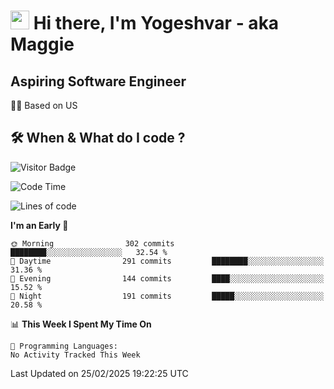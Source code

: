 <h1><img src="https://emojis.slackmojis.com/emojis/images/1531849430/4246/blob-sunglasses.gif?1531849430" width="30"/> Hi there, I'm Yogeshvar - aka Maggie</h1>

## Aspiring Software Engineer
🏂🏻  Based on US 

## 🛠 When & What do I code ?  

![Visitor Badge](https://visitor-badge.feriirawann.repl.co?username=yogeshvar&repo=yogeshvar&label=Visitors&style=plastic&color=%23457BFF&contentType=svg)

<!--START_SECTION:waka-->
![Code Time](http://img.shields.io/badge/Code%20Time-2%2C919%20hrs%2051%20mins-blue)

![Lines of code](https://img.shields.io/badge/From%20Hello%20World%20I%27ve%20Written-3.9%20million%20lines%20of%20code-blue)

**I'm an Early 🐤** 

```text
🌞 Morning                302 commits         ████████░░░░░░░░░░░░░░░░░   32.54 % 
🌆 Daytime                291 commits         ████████░░░░░░░░░░░░░░░░░   31.36 % 
🌃 Evening                144 commits         ████░░░░░░░░░░░░░░░░░░░░░   15.52 % 
🌙 Night                  191 commits         █████░░░░░░░░░░░░░░░░░░░░   20.58 % 
```


📊 **This Week I Spent My Time On** 

```text
💬 Programming Languages: 
No Activity Tracked This Week
```


 Last Updated on 25/02/2025 19:22:25 UTC
<!--END_SECTION:waka-->
